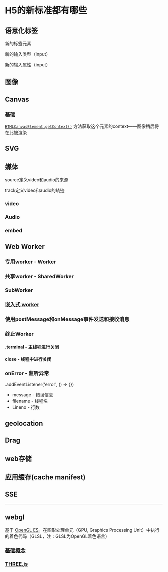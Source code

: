 # H5的新标准都有哪些

## 语意化标签

新的标签元素

新的输入类型（input）

新的输入属性（input）

## 图像

## Canvas

### 基础

[`HTMLCanvasElement.getContext()`](https://developer.mozilla.org/zh-CN/docs/Web/API/HTMLCanvasElement/getContext) 方法获取这个元素的context——图像稍后将在此被渲染

## SVG

## 媒体

source定义video和audio的来源

track定义video和audio的轨迹

### video

### Audio

### embed

## Web Worker

### 专用worker - Worker

### 共享worker - SharedWorker

### SubWorker

### [嵌入式 worker](https://developer.mozilla.org/zh-CN/docs/Web/API/Web_Workers_API/Using_web_workers#嵌入式_worker)

### 使用postMessage和onMessage事件发送和接收消息

### 终止Worker

#### .terminal - 主线程进行关闭

#### close - 线程中进行关闭

### onError - 监听异常

.addEventListener('error', () => {})

+ message - 错误信息
+ filename - 线程名
+ Lineno - 行数

## geolocation

## Drag

## web存储

## 应用缓存(**cache manifest**)

## SSE

---

## webgl

基于 [OpenGL ES](https://www.khronos.org/opengles/)。在图形处理单元（GPU, Graphics Processing Unit）中执行的着色代码（GLSL，注：GLSL为OpenGL着色语言）

### [基础概念](https://webglfundamentals.org/webgl/lessons/zh_cn/webgl-fundamentals.html)

### [THREE.js](https://threejs.org/)



